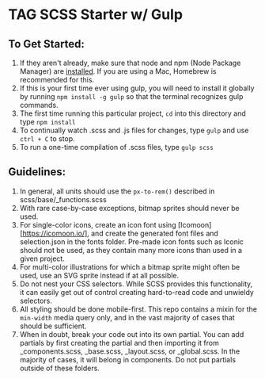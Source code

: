 TAG SCSS Starter w/ Gulp
========================

## To Get Started:

1. If they aren't already, make sure that node and npm (Node Package Manager) are [installed](http://blog.nodeknockout.com/post/65463770933/how-to-install-node-js-and-npm). If you are using a Mac, Homebrew is recommended for this.
2. If this is your first time ever using gulp, you will need to install it globally by running `npm install -g gulp` so that the terminal recognizes gulp commands.
3. The first time running this particular project, `cd` into this directory and type `npm install`
4. To continually watch .scss and .js files for changes, type `gulp` and use `ctrl + C` to stop.
5. To run a one-time compilation of .scss files, type `gulp scss`

## Guidelines:

1. In general, all units should use the `px-to-rem()` described in scss/base/_functions.scss
2. With rare case-by-case exceptions, bitmap sprites should never be used.
3. For single-color icons, create an icon font using [Icomoon][https://icomoon.io/], and create the generated font files and selection.json in the fonts folder. Pre-made icon fonts such as Iconic should not be used, as they contain many more icons than used in a given project.
4. For multi-color illustrations for which a bitmap sprite might often be used, use an SVG sprite instead if at all possible.
5. Do not nest your CSS selectors. While SCSS provides this functionality, it can easily get out of control creating hard-to-read code and unwieldy selectors.
6. All styling should be done mobile-first. This repo contains a mixin for the `min-width` media query only, and in the vast majority of cases that should be sufficient.
7. When in doubt, break your code out into its own partial. You can add partials by first creating the partial and then importing it from _components.scss, _base.scss, _layout.scss, or _global.scss. In the majority of cases, it will belong in components. Do not put partials outside of these folders.
